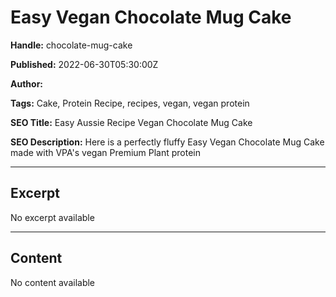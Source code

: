 # Easy Vegan Chocolate Mug Cake

**Handle:** chocolate-mug-cake

**Published:** 2022-06-30T05:30:00Z

**Author:**  

**Tags:** Cake, Protein Recipe, recipes, vegan, vegan protein

**SEO Title:** Easy Aussie Recipe Vegan Chocolate Mug Cake

**SEO Description:** Here is a perfectly fluffy Easy Vegan Chocolate Mug Cake made with VPA's vegan Premium Plant protein

---

## Excerpt

No excerpt available

---

## Content

No content available

